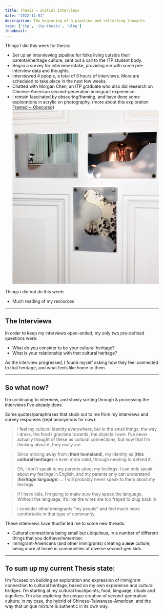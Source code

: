 ```yaml
---
title: Thesis ~ Initial Interviews
date: "2022-11-01"
description: The beginning of a pipeline and collecting thoughts
tags: ['itp', 'itp-thesis', 'blog']
thumbnail:
---
```

Things I did this week for thesis:

- Set up an interviewing pipeline for folks living outside their parental/heritage culture, sent out a call to the ITP student body.
- Began a survey for interview intake, providing me with some pre-interview data and thoughts.
- Interviewed 4 people, a total of 6 hours of interviews. More are scheduled to take place in the next few weeks.
- Chatted with Morgan Chen, an ITP graduate who also did research on Chinese-American second-generation immigrant experience.
- I remain fascinated by obscuring/framing, and have done some explorations in acrylic on photography. (more about this exploration [Framed ~ Obscured](https://www.leiac.me/2022/2022-10-14_framed-obscured/))
![IMG_7072.jpeg](./IMG_7072.jpeg)


Things i did not do this week:

- Much reading of my resources

---

## The Interviews

  In order to keep my interviews open-ended, my only two pre-defined questions were:

  - What do you consider to be your cultural heritage?
  - What is your relationship with that cultural heritage?

  As the interview progressed, I found myself asking how they feel connected to that heritage, and what feels like home to them.

---

## So what now?

I’m continuing to interview, and slowly sorting through & processing the interviews I’ve already done.

Some quotes/paraphrases that stuck out to me from my interviews and survey responses (kept anonymous for now):

> I feel my cultural identity everywhere, but in the small things; the way I dress, the food I gravitate towards, the objects I own. I’ve never actually thought of these as cultural connections, but now that I’m thinking about it, they really are.
>

> Since moving away from (**************their homeland**************), my identity as (**********************this cultural heritage**********************) is even more solid, through needing to defend it.
>

> Oh, I don’t speak to my parents about my feelings. I can only speak about my feelings in English, and my parents only can understand (*****************heritage language*****************) … I will probably never speak to them about my feelings.
>

> If I have kids, I’m going to make sure they speak the language. Without the language, it’s like the wires are too frayed to plug back in.
>

> I consider other immigrants “my people” and feel much more comfortable in that type of community.
>

These interviews have thusfar led me to some new threads:

- Cultural connections being small but ubiquitous, in a number of different things that you do/have/remember.
- Immigrant-Americans (and other immigrants) creating a ***new*** culture, being more at home in communities of diverse second-gen kids.

---

## To sum up my current Thesis state:

I’m focused on building an exploration and expression of immigrant connection to cultural heritage, based on my own experience and cultural bridges. I’m starting at my cultural touchpoints; food, language, rituals and signifiers. I’m also exploring the unique creation of second-generation culture; in my case, the hybrid of Chinese-Taiwanese-American, and the way that unique mixture is authentic in its own way.
